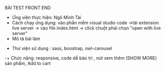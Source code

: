 BÀI TEST FRONT END

-   Ứng viên thực hiện: Ngô Minh Tài
-   Cách chạy ứng dụng: vào phần mềm visual studio code ->tải extension live server -> vào file index.html -> click chuột phải chọn "open with live server"
-   Mô tả bài làm

*   Thư viện sử dụng : sass, boostrap, owl-carousel

-+ Chức năng: responsive, code dễ bảo trì , nút xem thêm (SHOW MORE) sản phẩm, Add to cart
